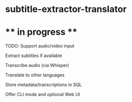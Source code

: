 # subtitle-extractor-translator
# ** in progress **


TODO:
Support audio/video input

Extract subtitles if available

Transcribe audio (via Whisper)

Translate to other languages

Store metadata/transcriptions in SQL

Offer CLI mode and optional Web UI